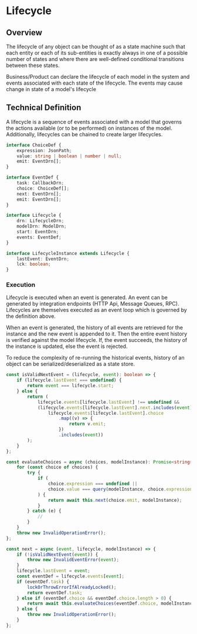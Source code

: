 # Lifecycle

## Overview

The lifecycle of any object can be thought of as a state machine such that each entity or each of its sub-entities is exactly always in one of a possible number of states and where there are well-defined conditional transitions between these states.

Business/Product can declare the lifecycle of each model in the system and events associated with each state of the lifecycle. The events may cause change in state of a model's lifecycle

## Technical Definition

A lifecycle is a sequence of events associated with a model that governs the actions available (or to be performed) on instances of the model. Additionally, lifecycles can be chained to create larger lifecycles.

```ts
interface ChoiceDef {
	expression: JsonPath;
	value: string | boolean | number | null;
	emit: EventDrn[];
}

interface EventDef {
	task: CallbackDrn;
	choice: ChoiceDef[];
	next: EventDrn[];
	emit: EventDrn[];
}

interface Lifecycle {
	drn: LifecycleDrn;
	modelDrn: ModelDrn;
	start: EventDrn;
	events: EventDef;
}

interface LifecycleInstance extends Lifecycle {
	lastEvent: EventDrn;
	lck: boolean;
}
```

### Execution

Lifecycle is executed when an event is generated. An event can be generated by integration endpoints (HTTP Api, Message Queues, RPC). Lifecycles are themselves executed as an event loop which is governed by the definition above.

When an event is generated, the history of all events are retrieved for the instance and the new event is appended to it. Then the entire event history is verified against the model lifecycle. If, the event succeeds, the history of the instance is updated, else the event is rejected.

To reduce the complexity of re-running the historical events, history of an object can be serialized/deserialized as a state store.

```ts
const isValidNextEvent = (lifecycle, event): boolean => {
	if (lifecycle.lastEvent === undefined) {
		return event === lifecycle.start;
	} else {
		return (
			lifecycle.events[lifecycle.lastEvent] !== undefined &&
			(lifecycle.events[lifecycle.lastEvent].next.includes(event) ||
				lifecycle.events[lifecycle.lastEvent].choice
					.map((v) => {
						return v.emit;
					})
					.includes(event))
		);
	}
};

const evaluateChoices = async (choices, modelInstance): Promise<string> => {
	for (const choice of choices) {
		try {
			if (
				choice.expression === undefined ||
				choice.value === query(modelInstance, choice.expression)[0]
			) {
				return await this.next(choice.emit, modelInstance);
			}
		} catch (e) {
			//
		}
	}
	throw new InvalidOperationError();
};

const next = async (event, lifecycle, modelInstance) => {
	if (!isValidNextEvent(event)) {
		throw new InvalidEventError(event);
	}
	lifecycle.lastEvent = event;
	const eventDef = lifecycle.events[event];
	if (eventDef.task) {
		lockOrThrowErrorIfAlreadyLocked();
		return eventDef.task;
	} else if (eventDef.choice && eventDef.choice.length > 0) {
		return await this.evaluateChoices(eventDef.choice, modelInstance);
	} else {
		throw new InvalidOperationError();
	}
};
```
